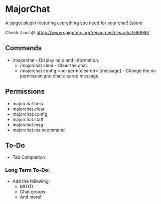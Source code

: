 # MajorChat
A spigot plugin featuring everything you need for your chat! (soon)

Check it out @ https://www.spigotmc.org/resources/clearchat.66886/

## Commands
   - /majorchat - Display help and information.
      - /majorchat clear - Clear the chat.
      - /majorchat config <no-perm|cleared> [message] - Change the no permission and chat cleared message.
   
## Permissions
   - majorchat.help
   - majorchat.clear
   - majorchat.config
   - majorchat.staff
   - majorchat.msg
   - majorchat.maincommand
   
## To-Do
   - Tab Completion
   
### Long Term To-Do:
   - Add the following:
      - MOTD
      - Chat groups
      - And more!
